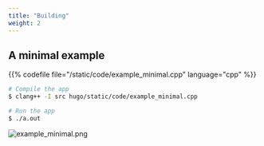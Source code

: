 ```yaml
---
title: "Building"
weight: 2
---
```



## A minimal example


{{% codefile file="/static/code/example_minimal.cpp" language="cpp" %}}


```bash
# Compile the app
$ clang++ -I src hugo/static/code/example_minimal.cpp

# Run the app
$ ./a.out
```

![example_minimal.png](/jctest/images/example_minimal.png)